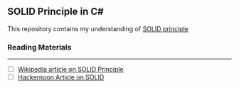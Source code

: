 ## SOLID Principle in C#

This repository contains my understanding of [SOLID principle](https://en.wikipedia.org/wiki/SOLID_(object-oriented_design))

### Reading Materials
---

 - [ ] [Wikipedia article on SOLID Principle](https://en.wikipedia.org/wiki/SOLID_(object-oriented_design))
 - [ ] [Hackernoon Article on SOLID](https://hackernoon.com/solid-principles-made-easy-67b1246bcdf)
